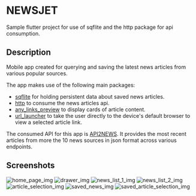 # NEWSJET

Sample flutter project for use of sqflite and the http package for api consumption.

## Description

Mobile app created for querying and saving the latest news articles from various popular sources.

The app makes use of the following main packages:
- [sqflite](https://pub.dev/packages/sqflite) for holding persistent data about saved news articles.
- [http](https://pub.dev/packages/http) to consume the news articles api.
- [any_links_preview](https://pub.dev/packages/any_link_preview) to display cards of article content.
- [url_launcher](https://pub.dev/packages/url_launcher) to take the user directly to the device's default browser to view a selected article link.

The consumed API for this app is [API2NEWS](https://documenter.getpostman.com/view/13902582/2sA3rxrZcC?ref=producthunt?ref=freepublicapis.com#9be4d294-c088-482e-84a8-6afc75aa5099). It provides the most recent articles from more the 10 news sources in json format across various endpoints.

## Screenshots
![home_page_img](./assets/images/home_page_img.png)
![drawer_img](./assets/images/drawer_img.png)
![news_list_1_img](./assets/images/news_list_1_img.png)
![news_list_2_img](./assets/images/news_list_2_img.png)
![article_selection_img](./assets/images/article_selection_img.png)
![saved_news_img](./assets/images/saved_news_img.png)
![saved_article_selection_img](./assets/images/saved_article_selection_img.png)